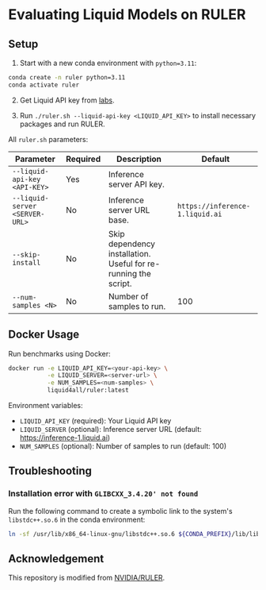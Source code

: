 # Evaluating Liquid Models on RULER

## Setup

1. Start with a new conda environment with `python=3.11`:

```bash
conda create -n ruler python=3.11
conda activate ruler
```

2. Get Liquid API key from [labs](https://labs.liquid.ai/settings).

3. Run `./ruler.sh --liquid-api-key <LIQUID_API_KEY>` to install necessary packages and run RULER.

All `ruler.sh` parameters:

| Parameter | Required | Description | Default |
| --- | --- | --- | --- |
| `--liquid-api-key <API-KEY>` | Yes | Inference server API key. | |
| `--liquid-server <SERVER-URL>` | No | Inference server URL base. | `https://inference-1.liquid.ai` |
| `--skip-install` | No | Skip dependency installation. Useful for re-running the script. | |
| `--num-samples <N>` | No | Number of samples to run. | 100 |

## Docker Usage

Run benchmarks using Docker:

```bash
docker run -e LIQUID_API_KEY=<your-api-key> \
           -e LIQUID_SERVER=<server-url> \
           -e NUM_SAMPLES=<num-samples> \
           liquid4all/ruler:latest
```

Environment variables:
- `LIQUID_API_KEY` (required): Your Liquid API key
- `LIQUID_SERVER` (optional): Inference server URL (default: https://inference-1.liquid.ai)
- `NUM_SAMPLES` (optional): Number of samples to run (default: 100)

## Troubleshooting

### Installation error with `GLIBCXX_3.4.20' not found`

Run the following command to create a symbolic link to the system's `libstdc++.so.6` in the conda environment:

```bash
ln -sf /usr/lib/x86_64-linux-gnu/libstdc++.so.6 ${CONDA_PREFIX}/lib/libstdc++.so.6
```

## Acknowledgement

This repository is modified from [NVIDIA/RULER](https://github.com/NVIDIA/RULER).

